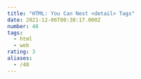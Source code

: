 ```yaml
---
title: "HTML: You Can Nest <detail> Tags"
date: 2021-12-06T00:38:17.000Z
number: 48
tags:
  - html
  - web
rating: 3
aliases:
  - /48
---
```


